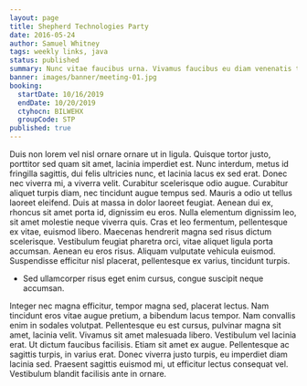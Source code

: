 ```yaml
---
layout: page
title: Shepherd Technologies Party
date: 2016-05-24
author: Samuel Whitney
tags: weekly links, java
status: published
summary: Nunc vitae faucibus urna. Vivamus faucibus eu diam venenatis tempus.
banner: images/banner/meeting-01.jpg
booking:
  startDate: 10/16/2019
  endDate: 10/20/2019
  ctyhocn: BILWEHX
  groupCode: STP
published: true
---
```

Duis non lorem vel nisl ornare ornare ut in ligula. Quisque tortor justo, porttitor sed quam sit amet, lacinia imperdiet est. Nunc interdum, metus id fringilla sagittis, dui felis ultricies nunc, et lacinia lacus ex sed erat. Donec nec viverra mi, a viverra velit. Curabitur scelerisque odio augue. Curabitur aliquet turpis diam, nec tincidunt augue tempus sed. Mauris a odio ut tellus laoreet eleifend. Duis at massa in dolor laoreet feugiat. Aenean dui ex, rhoncus sit amet porta id, dignissim eu eros. Nulla elementum dignissim leo, sit amet molestie neque viverra quis. Cras et leo fermentum, pellentesque ex vitae, euismod libero. Maecenas hendrerit magna sed risus dictum scelerisque. Vestibulum feugiat pharetra orci, vitae aliquet ligula porta accumsan. Aenean eu eros risus. Aliquam vulputate vehicula euismod. Suspendisse efficitur nisl placerat, pellentesque ex varius, tincidunt turpis.

* Sed ullamcorper risus eget enim cursus, congue suscipit neque accumsan.

Integer nec magna efficitur, tempor magna sed, placerat lectus. Nam tincidunt eros vitae augue pretium, a bibendum lacus tempor. Nam convallis enim in sodales volutpat. Pellentesque eu est cursus, pulvinar magna sit amet, lacinia velit. Vivamus sit amet malesuada libero. Vestibulum vel lacinia erat. Ut dictum faucibus facilisis. Etiam sit amet ex augue. Pellentesque ac sagittis turpis, in varius erat. Donec viverra justo turpis, eu imperdiet diam lacinia sed. Praesent sagittis euismod mi, ut efficitur lectus consequat vel. Vestibulum blandit facilisis ante in ornare.
